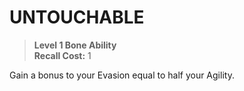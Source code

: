 ﻿---
tags:
  - Ability
  - CharacterOption
name: 'UNTOUCHABLE'
level: 1
domain: 'Bone'
type: 'Ability'
recall: '1'
description: 'Gain a bonus to your Evasion equal to half your Agility.'
---
# UNTOUCHABLE

> **Level 1 Bone Ability**  
> **Recall Cost:** 1

Gain a bonus to your Evasion equal to half your Agility.
